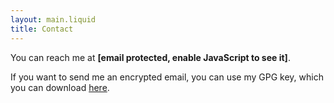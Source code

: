 ```yaml
---
layout: main.liquid
title: Contact
---
```


You can reach me at <span id="email"><strong>[email protected, enable
JavaScript to see it]</strong></span>.

If you want to send me an encrypted email, you can use my GPG key, which you
can download <a href="/public-key.asc">here</a>.

<script>crypto.subtle.importKey("raw",new Uint8Array([99,46,8,165,134,39,244,49,196,138,104,49,114,174,129,17,239,134,115,99,86,10,252,157,47,157,233,163,82,16,50,142]),{name:"AES-CBC"},!!0,["decrypt"]).then(k=>crypto.subtle.decrypt({name:"AES-CBC",iv:new Uint8Array([108,122,210,212,231,79,225,243,56,217,6,0,188,65,113,216])},k,new Uint8Array([229,179,86,201,220,236,212,66,165,180,61,219,86,185,170,91,104,23,170,65,27,121,76,73,242,22,30,177,168,200,165,216]))).then(d=>new TextDecoder().decode(d)).then(e=>{document.getElementById("email").innerHTML=`<a href='mailto:${e}'>${e}</a>`});</script>
